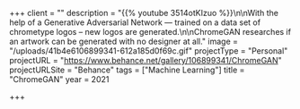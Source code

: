 +++
client = ""
description = "{{% youtube 3514otKIzuo %}}\n\nWith the help of a Generative Adversarial Network — trained on a data set of chrometype logos – new logos are generated.\n\nChromeGAN researches if an artwork can be generated with no designer at all."
image = "/uploads/41b4e6106899341-612a185d0f69c.gif"
projectType = "Personal"
projectURL = "https://www.behance.net/gallery/106899341/ChromeGAN"
projectURLSite = "Behance"
tags = ["Machine Learning"]
title = "ChromeGAN"
year = 2021

+++
